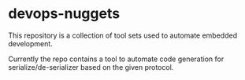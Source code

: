 # devops-nuggets

This repository is a collection of tool sets used to automate embedded development.

Currently the repo contains a tool to automate code generation for serialize/de-serializer based on the given protocol.
